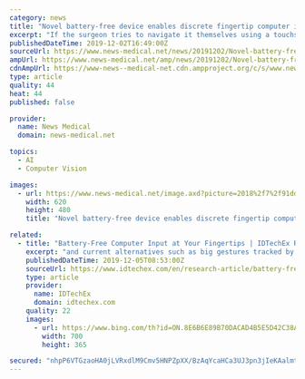 ```yaml
---
category: news
title: "Novel battery-free device enables discrete fingertip computer input"
excerpt: "If the surgeon tries to navigate it themselves using a touchscreen or a mouse, it's problematic because it would require constant sterilization, and current alternatives such as big gestures tracked by computer vision can get very tiring. The idea is if ..."
publishedDateTime: 2019-12-02T16:49:00Z
sourceUrl: https://www.news-medical.net/news/20191202/Novel-battery-free-device-enables-discrete-fingertip-computer-input.aspx
ampUrl: https://www.news-medical.net/amp/news/20191202/Novel-battery-free-device-enables-discrete-fingertip-computer-input.aspx
cdnAmpUrl: https://www-news--medical-net.cdn.ampproject.org/c/s/www.news-medical.net/amp/news/20191202/Novel-battery-free-device-enables-discrete-fingertip-computer-input.aspx
type: article
quality: 44
heat: 44
published: false

provider:
  name: News Medical
  domain: news-medical.net

topics:
  - AI
  - Computer Vision

images:
  - url: https://www.news-medical.net/image.axd?picture=2018%2f7%2f91ddc6498ae046de959ddcfb662105d8-620x480.jpg
    width: 620
    height: 480
    title: "Novel battery-free device enables discrete fingertip computer input"

related:
  - title: "Battery-Free Computer Input at Your Fingertips | IDTechEx Research Article"
    excerpt: "and current alternatives such as big gestures tracked by computer vision can get very tiring. The idea is if you mount Tip-Tap in surgical gloves, surgeons could navigate the computer themselves from where they are, and it won't affect their other actions like picking up the scalpel.\" Researchers created the prototype of Tip-Tap as part of a ..."
    publishedDateTime: 2019-12-05T08:53:00Z
    sourceUrl: https://www.idtechex.com/en/research-article/battery-free-computer-input-at-your-fingertips/19005?donotredirect=true
    type: article
    provider:
      name: IDTechEx
      domain: idtechex.com
    quality: 22
    images:
      - url: https://www.bing.com/th?id=ON.8E6B6E89B70DACAD4B5E5D42C38A189A
        width: 700
        height: 365

secured: "nhpP6VTGzaoHA0jLVRxdlM9Cmv5HNPZpXX/BzAqYcaHCa3UJ3pn3jIeKAalmtf0VxzrZJ8wHr89Y7jJr2MawNcuBG+xGZEbgK70WeRmmJiMgZT+l+K+whlbW1iIXmAWhmfOldwZmIbPIXAqYwtH6cWi/OAmSSOpQmvPMjkBcW+2Nia6CjfAS7uBxycplqbLRBIRVI3NsuPEb7IpaBCI5qWbkT19GlUg+Bv9SPVJSrYIxEP2x8GrbNOD4tatk5drMAz/FGNC5BP+YMiIg+PyL+A==;X1yTVDr74yFB0ZUMOvxgIw=="
---
```


